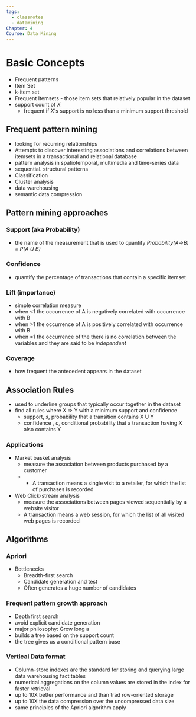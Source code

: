 ```yaml
---
tags:
  - classnotes
  - datamining
Chapter: 4
Course: Data Mining
---
```

# Basic Concepts
- Frequent patterns
- Item Set
- k-item set
- Frequent Itemsets - those item sets that relatively popular in the dataset
- support count of *X*
	- frequent if *X*'s support is no less than a minimum support threshold
## Frequent pattern mining
- looking for recurring relationships
- Attempts to discover interesting associations and correlations between itemsets in a transactional and relational database
- pattern analysis in spatiotemporal, multimedia and time-series data
- sequential. structural patterns
- Classification
- Cluster analysis
- data warehousing
- semantic data compression
## Pattern mining approaches
### Support (aka Probability)
- the name of the measurement that is used to quantify
*Probability(A=>B) = P(A U B)*

### Confidence
- quantify the percentage of transactions that contain a specific itemset
### Lift (importance)
- simple correlation measure
- when <1 the occurrence of A is negatively correlated with occurrence with B
- when >1 the occurrence of A is positively correlated with occurrence with B
- when =1 the occurrence of the there is no correlation between the variables and they are said to be *independent*

### Coverage
- how frequent the antecedent appears in the dataset
## Association Rules
- used to underline groups that typically occur together in the dataset
- find all rules where X => Y with a minimum support and confidence 
	- support, *s*, probability that a transition contains X U Y
	- confidence , *c*, conditional probability that a transaction having X also contains Y
### Applications
- Market basket analysis
	- measure the association between products purchased by a customer
	- - A transaction means a single visit to a retailer, for which the list of purchases is recorded
- Web Click-stream analysis
	- measure the associations between pages viewed sequentially by a website visitor
	- A transaction means a web session, for which the list of all visited web pages is recorded
## Algorithms
### Apriori
- Bottlenecks
	- Breadth-first search
	- Candidate generation and test
	- Often generates a huge number of candidates
### Frequent pattern growth approach
- Depth first search
- avoid explicit candidate generation
- major philosophy: Grow long a
- builds a tree based on the support count
- the tree gives us a conditional pattern base

### Vertical Data format
- Column-store indexes are the standard for storing and querying large data warehousing fact tables
- numerical aggregations on the column values are stored in the index for faster retrieval
- up to 10X better performance and than trad row-oriented storage
- up to 10X the data compression over the uncompressed data size
- same principles of the Apriori algorithm apply